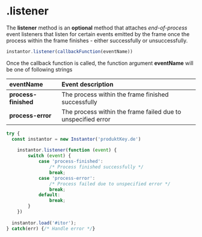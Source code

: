 # .listener

The **listener** method is an **optional** method that attaches _end-of-process_ event listeners that listen for certain events emitted by the frame once the process within the frame finishes - either successfully or unsuccessfully.

```javascript
instantor.listener(callbackFunction(eventName))
```

Once the callback function is called, the function argument **eventName** will be one of following strings

| eventName | Event description |
| :--- | :--- |
| **process-finished** | The process within the frame finished successfully |
| **process-error** | The process within the frame failed due to unspecified error |

```javascript
try {
  const instantor = new Instantor('produktKey.de')
  
    instantor.listener(function (event) {
        switch (event) {
            case 'process-finished':
                /* Process finished successfully */
                break;
            case 'process-error':
                /* Process failed due to unspecified error */
                break;
            default:
                break;
        }
    })
  
  instantor.load('#itor');
} catch(err) {/* Handle error */}
```


